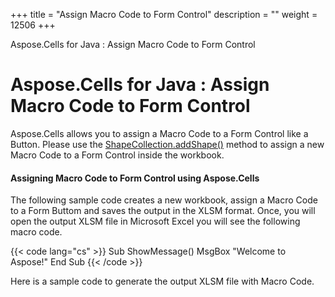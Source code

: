 +++
title = "Assign Macro Code to Form Control" 
description = "" 
weight = 12506 
+++

Aspose.Cells for Java : Assign Macro Code to Form Control  

# Aspose.Cells for Java : Assign Macro Code to Form Control


Aspose.Cells allows you to assign a Macro Code to a Form Control like a Button. Please use the [ShapeCollection.addShape()](https://apireference.aspose.com/java/cells/com.aspose.cells/shapecollection#addShape(int,%20int,%20int,%20int,%20int,%20int,%20int)) method to assign a new Macro Code to a Form Control inside the workbook.

#### Assigning Macro Code to Form Control using Aspose.Cells

The following sample code creates a new workbook, assign a Macro Code to a Form Buttom and saves the output in the XLSM format. Once, you will open the output XLSM file in Microsoft Excel you will see the following macro code.

{{< code lang="cs" >}}
Sub ShowMessage()
    MsgBox "Welcome to Aspose!"
End Sub
{{< /code >}}

Here is a sample code to generate the output XLSM file with Macro Code.


